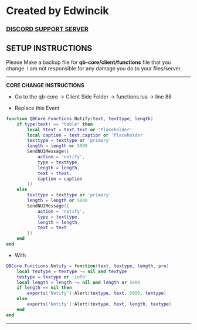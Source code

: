 # **Created by Edwincik**

### [DISCORD SUPPORT SERVER](https://discord.gg/azuredev)

## SETUP INSTRUCTIONS 
Please Make a backup file for **qb-core/client/functions** file that you change. I am not responsible for any damage you do to your files/server. 

---

**CORE CHANGE INSTRUCTIONS**
- Go to the qb-core -> Client Side Folder -> functions.lua -> line 88

- Replace this Event
```lua
function QBCore.Functions.Notify(text, texttype, length)
    if type(text) == "table" then
        local ttext = text.text or 'Placeholder'
        local caption = text.caption or 'Placeholder'
        texttype = texttype or 'primary'
        length = length or 5000
        SendNUIMessage({
            action = 'notify',
            type = texttype,
            length = length,
            text = ttext,
            caption = caption
        })
    else
        texttype = texttype or 'primary'
        length = length or 5000
        SendNUIMessage({
            action = 'notify',
            type = texttype,
            length = length,
            text = text
        })
    end
end
```

- With 
```lua
QBCore.Functions.Notify = function(text, textype, length, pro)
    local textype = textype ~= nil and textype
    textype = textype or 'info'
    local length = length ~= nil and length or 5000
    if length == nil then 
        exports['Notify']:Alert(textype, text, 5000, textype)
    else
        exports['Notify']:Alert(textype, text, length, textype)
    end
end
```

---

